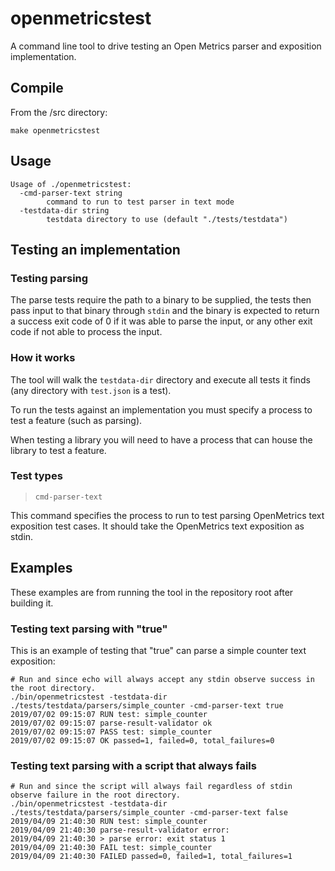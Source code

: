 # openmetricstest

A command line tool to drive testing an Open Metrics parser and exposition implementation.

## Compile

From the /src directory:

```
make openmetricstest
```

## Usage

```
Usage of ./openmetricstest:
  -cmd-parser-text string
        command to run to test parser in text mode
  -testdata-dir string
        testdata directory to use (default "./tests/testdata")
```

## Testing an implementation

### Testing parsing

The parse tests require the path to a binary to be supplied, the tests then pass input to that binary through `stdin` and the binary is expected to return a success exit code of 0 if it was able to parse the input, or any other exit code if not able to process the input.

### How it works

The tool will walk the `testdata-dir` directory and execute all tests it finds (any directory with `test.json` is a test).

To run the tests against an implementation you must specify a process to test a feature (such as parsing).

When testing a library you will need to have a process that can house the library to test a feature.

### Test types

> `cmd-parser-text`

This command specifies the process to run to test parsing OpenMetrics text exposition test cases.  It should take the OpenMetrics text exposition as stdin.

## Examples

These examples are from running the tool in the repository root after building it.

### Testing text parsing with "true"

This is an example of testing that "true" can parse a simple counter text exposition:

```
# Run and since echo will always accept any stdin observe success in the root directory.
./bin/openmetricstest -testdata-dir ./tests/testdata/parsers/simple_counter -cmd-parser-text true
2019/07/02 09:15:07 RUN test: simple_counter
2019/07/02 09:15:07 parse-result-validator ok
2019/07/02 09:15:07 PASS test: simple_counter
2019/07/02 09:15:07 OK passed=1, failed=0, total_failures=0
```

### Testing text parsing with a script that always fails

```
# Run and since the script will always fail regardless of stdin observe failure in the root directory.
./bin/openmetricstest -testdata-dir ./tests/testdata/parsers/simple_counter -cmd-parser-text false
2019/04/09 21:40:30 RUN test: simple_counter
2019/04/09 21:40:30 parse-result-validator error:
2019/04/09 21:40:30 > parse error: exit status 1
2019/04/09 21:40:30 FAIL test: simple_counter
2019/04/09 21:40:30 FAILED passed=0, failed=1, total_failures=1
```
